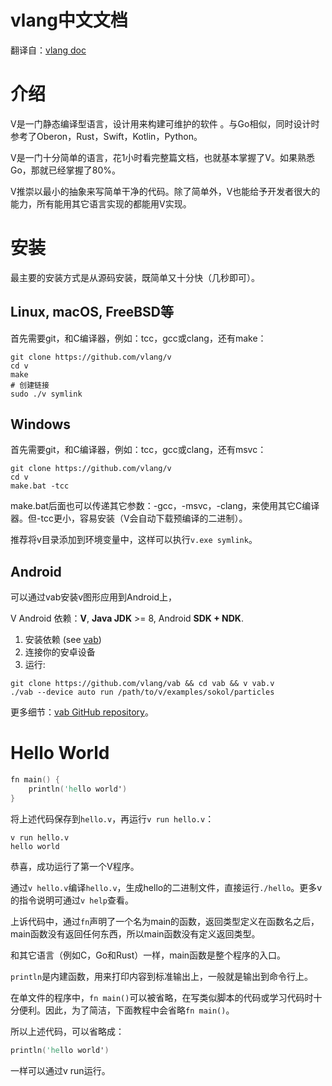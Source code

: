 # vlang中文文档

翻译自：[vlang doc](https://github.com/vlang/v/blob/master/doc/docs.md)

# 介绍

V是一门静态编译型语言，设计用来构建可维护的软件 。与Go相似，同时设计时参考了Oberon，Rust，Swift，Kotlin，Python。

V是一门十分简单的语言，花1小时看完整篇文档，也就基本掌握了V。如果熟悉Go，那就已经掌握了80%。

V推崇以最小的抽象来写简单干净的代码。除了简单外，V也能给予开发者很大的能力，所有能用其它语言实现的都能用V实现。

# 安装

最主要的安装方式是从源码安装，既简单又十分快（几秒即可）。

## Linux, macOS, FreeBSD等

首先需要git，和C编译器，例如：tcc，gcc或clang，还有make：

```shell
git clone https://github.com/vlang/v
cd v
make
# 创建链接
sudo ./v symlink
```

## Windows

首先需要git，和C编译器，例如：tcc，gcc或clang，还有msvc：

```shell
git clone https://github.com/vlang/v
cd v
make.bat -tcc
```

make.bat后面也可以传递其它参数：-gcc，-msvc，-clang，来使用其它C编译器。但-tcc更小，容易安装（V会自动下载预编译的二进制）。

推荐将v目录添加到环境变量中，这样可以执行`v.exe symlink`。

## Android

可以通过vab安装v图形应用到Android上，

V Android 依赖：**V**, **Java JDK** >= 8, Android **SDK + NDK**.

1. 安装依赖 (see [vab](https://github.com/vlang/vab))
2. 连接你的安卓设备
3. 运行:

```shell
git clone https://github.com/vlang/vab && cd vab && v vab.v
./vab --device auto run /path/to/v/examples/sokol/particles
```

更多细节：[vab GitHub repository](https://github.com/vlang/vab)。

# Hello World

```v
fn main() {
	println('hello world')
}
```

将上述代码保存到`hello.v`，再运行`v run hello.v`：

```shell
v run hello.v
hello world
```

恭喜，成功运行了第一个V程序。

通过`v hello.v`编译`hello.v`，生成hello的二进制文件，直接运行`./hello`。更多v的指令说明可通过`v help`查看。

上诉代码中，通过`fn`声明了一个名为main的函数，返回类型定义在函数名之后，main函数没有返回任何东西，所以main函数没有定义返回类型。

和其它语言（例如C，Go和Rust）一样，main函数是整个程序的入口。

`println`是内建函数，用来打印内容到标准输出上，一般就是输出到命令行上。

在单文件的程序中，`fn main()`可以被省略，在写类似脚本的代码或学习代码时十分便利。因此，为了简洁，下面教程中会省略`fn main()`。

所以上述代码，可以省略成：

```v
println('hello world')
```

一样可以通过v run运行。


